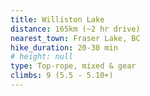 ```yaml
---
title: Williston Lake
distance: 165km (~2 hr drive)
nearest_town: Fraser Lake, BC
hike_duration: 20-30 min
# height: null
type: Top-rope, mixed & gear
climbs: 9 (5.5 - 5.10+)
---
```

